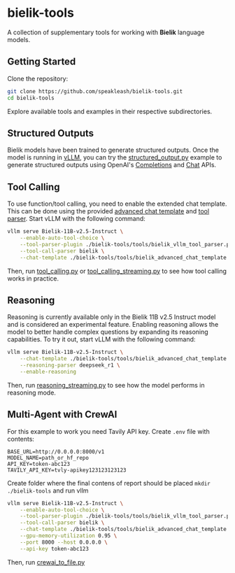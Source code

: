 # bielik-tools

A collection of supplementary tools for working with **Bielik** language models.

## Getting Started

Clone the repository:

```bash
git clone https://github.com/speakleash/bielik-tools.git
cd bielik-tools
```

Explore available tools and examples in their respective subdirectories.

## Structured Outputs

Bielik models have been trained to generate structured outputs. Once the model is running in [vLLM](https://github.com/vllm-project/vllm), you can try the [structured_output.py](https://github.com/speakleash/bielik-tools/blob/main/examples/structured_output.py) example to generate structured outputs using OpenAI's [Completions](https://platform.openai.com/docs/api-reference/completions) and [Chat](https://platform.openai.com/docs/api-reference/chat) APIs.

## Tool Calling

To use function/tool calling, you need to enable the extended chat template. This can be done using the provided [advanced chat template](https://github.com/speakleash/bielik-tools/blob/main/tools/bielik_advanced_chat_template.jinja) and [tool parser](https://github.com/speakleash/bielik-tools/blob/main/tools/bielik_vllm_tool_parser.py). Start vLLM with the following command:

```bash
vllm serve Bielik-11B-v2.5-Instruct \
    --enable-auto-tool-choice \
    --tool-parser-plugin ./bielik-tools/tools/bielik_vllm_tool_parser.py \
    --tool-call-parser bielik \
    --chat-template ./bielik-tools/tools/bielik_advanced_chat_template.jinja
```

Then, run [tool\_calling.py](https://github.com/speakleash/bielik-tools/blob/main/examples/tool_calling.py) or [tool\_calling\_streaming.py](https://github.com/speakleash/bielik-tools/blob/main/examples/tool_calling_streaming.py) to see how tool calling works in practice.

## Reasoning

Reasoning is currently available only in the Bielik 11B v2.5 Instruct model and is considered an experimental feature. Enabling reasoning allows the model to better handle complex questions by expanding its reasoning capabilities. To try it out, start vLLM with the following command:

```bash
vllm serve Bielik-11B-v2.5-Instruct \
    --chat-template ./bielik-tools/tools/bielik_advanced_chat_template.jinja \
    --reasoning-parser deepseek_r1 \
    --enable-reasoning
```

Then, run [reasoning\_streaming.py](https://github.com/speakleash/bielik-tools/blob/main/examples/reasoning_streaming.py) to see how the model performs in reasoning mode.

## Multi-Agent with CrewAI

For this example to work you need Tavily API key. Create `.env` file with contents:

```
BASE_URL=http://0.0.0.0:8000/v1
MODEL_NAME=path_or_hf_repo
API_KEY=token-abc123
TAVILY_API_KEY=tvly-apikey123123123123
```
Create folder where the final contens of report should be placed `mkdir ./bielik-tools` and run vllm

```bash
vllm serve Bielik-11B-v2.5-Instruct \
    --enable-auto-tool-choice \
    --tool-parser-plugin ./bielik-tools/tools/bielik_vllm_tool_parser.py \
    --tool-call-parser bielik \
    --chat-template ./bielik-tools/tools/bielik_advanced_chat_template.jinja \
    --gpu-memory-utilization 0.95 \
    --port 8000 --host 0.0.0.0 \
    --api-key token-abc123
```

Then, run [crewai_to_file.py](https://github.com/speakleash/bielik-tools/blob/main/examples/crewai_to_file.py)